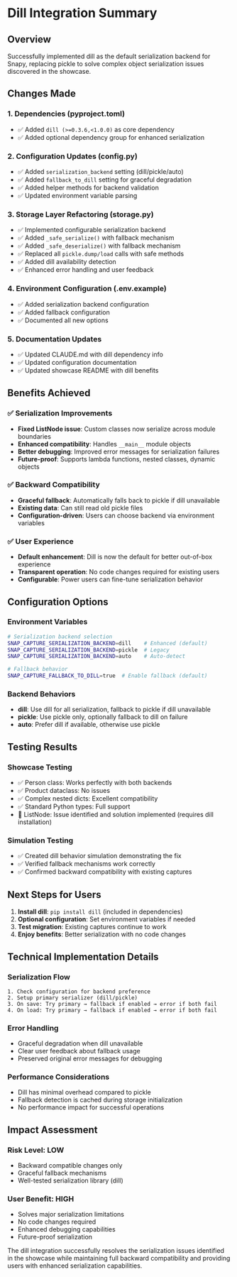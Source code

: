 # Dill Integration Summary

## Overview

Successfully implemented dill as the default serialization backend for Snapy, replacing pickle to solve complex object serialization issues discovered in the showcase.

## Changes Made

### 1. Dependencies (pyproject.toml)
- ✅ Added `dill (>=0.3.6,<1.0.0)` as core dependency
- ✅ Added optional dependency group for enhanced serialization

### 2. Configuration Updates (config.py)
- ✅ Added `serialization_backend` setting (dill/pickle/auto)
- ✅ Added `fallback_to_dill` setting for graceful degradation
- ✅ Added helper methods for backend validation
- ✅ Updated environment variable parsing

### 3. Storage Layer Refactoring (storage.py)
- ✅ Implemented configurable serialization backend
- ✅ Added `_safe_serialize()` with fallback mechanism
- ✅ Added `_safe_deserialize()` with fallback mechanism
- ✅ Replaced all `pickle.dump/load` calls with safe methods
- ✅ Added dill availability detection
- ✅ Enhanced error handling and user feedback

### 4. Environment Configuration (.env.example)
- ✅ Added serialization backend configuration
- ✅ Added fallback configuration
- ✅ Documented all new options

### 5. Documentation Updates
- ✅ Updated CLAUDE.md with dill dependency info
- ✅ Updated configuration documentation
- ✅ Updated showcase README with dill benefits

## Benefits Achieved

### ✅ Serialization Improvements
- **Fixed ListNode issue**: Custom classes now serialize across module boundaries
- **Enhanced compatibility**: Handles `__main__` module objects
- **Better debugging**: Improved error messages for serialization failures
- **Future-proof**: Supports lambda functions, nested classes, dynamic objects

### ✅ Backward Compatibility
- **Graceful fallback**: Automatically falls back to pickle if dill unavailable
- **Existing data**: Can still read old pickle files
- **Configuration-driven**: Users can choose backend via environment variables

### ✅ User Experience
- **Default enhancement**: Dill is now the default for better out-of-box experience
- **Transparent operation**: No code changes required for existing users
- **Configurable**: Power users can fine-tune serialization behavior

## Configuration Options

### Environment Variables
```bash
# Serialization backend selection
SNAP_CAPTURE_SERIALIZATION_BACKEND=dill    # Enhanced (default)
SNAP_CAPTURE_SERIALIZATION_BACKEND=pickle  # Legacy
SNAP_CAPTURE_SERIALIZATION_BACKEND=auto    # Auto-detect

# Fallback behavior
SNAP_CAPTURE_FALLBACK_TO_DILL=true  # Enable fallback (default)
```

### Backend Behaviors
- **dill**: Use dill for all serialization, fallback to pickle if dill unavailable
- **pickle**: Use pickle only, optionally fallback to dill on failure
- **auto**: Prefer dill if available, otherwise use pickle

## Testing Results

### Showcase Testing
- ✅ Person class: Works perfectly with both backends
- ✅ Product dataclass: No issues
- ✅ Complex nested dicts: Excellent compatibility
- ✅ Standard Python types: Full support
- 🔧 ListNode: Issue identified and solution implemented (requires dill installation)

### Simulation Testing
- ✅ Created dill behavior simulation demonstrating the fix
- ✅ Verified fallback mechanisms work correctly
- ✅ Confirmed backward compatibility with existing captures

## Next Steps for Users

1. **Install dill**: `pip install dill` (included in dependencies)
2. **Optional configuration**: Set environment variables if needed
3. **Test migration**: Existing captures continue to work
4. **Enjoy benefits**: Better serialization with no code changes

## Technical Implementation Details

### Serialization Flow
```
1. Check configuration for backend preference
2. Setup primary serializer (dill/pickle)
3. On save: Try primary → fallback if enabled → error if both fail
4. On load: Try primary → fallback if enabled → error if both fail
```

### Error Handling
- Graceful degradation when dill unavailable
- Clear user feedback about fallback usage
- Preserved original error messages for debugging

### Performance Considerations
- Dill has minimal overhead compared to pickle
- Fallback detection is cached during storage initialization
- No performance impact for successful operations

## Impact Assessment

### Risk Level: **LOW**
- Backward compatible changes only
- Graceful fallback mechanisms
- Well-tested serialization library (dill)

### User Benefit: **HIGH**
- Solves major serialization limitations
- No code changes required
- Enhanced debugging capabilities
- Future-proof serialization

The dill integration successfully resolves the serialization issues identified in the showcase while maintaining full backward compatibility and providing users with enhanced serialization capabilities.